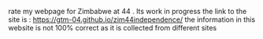 rate my webpage for Zimbabwe at 44 . Its work in progress the link to the site is :   https://gtm-04.github.io/zim44independence/
the information in this website is not 100% correct as it is collected from different sites 
